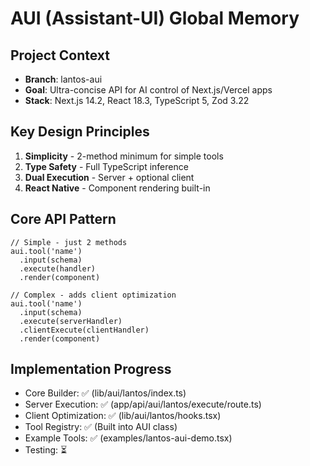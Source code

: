 # AUI (Assistant-UI) Global Memory

## Project Context
- **Branch**: lantos-aui
- **Goal**: Ultra-concise API for AI control of Next.js/Vercel apps
- **Stack**: Next.js 14.2, React 18.3, TypeScript 5, Zod 3.22

## Key Design Principles
1. **Simplicity** - 2-method minimum for simple tools
2. **Type Safety** - Full TypeScript inference
3. **Dual Execution** - Server + optional client
4. **React Native** - Component rendering built-in

## Core API Pattern
```tsx
// Simple - just 2 methods
aui.tool('name')
  .input(schema)
  .execute(handler)
  .render(component)

// Complex - adds client optimization
aui.tool('name')
  .input(schema)
  .execute(serverHandler)
  .clientExecute(clientHandler)
  .render(component)
```

## Implementation Progress
- Core Builder: ✅ (lib/aui/lantos/index.ts)
- Server Execution: ✅ (app/api/aui/lantos/execute/route.ts)
- Client Optimization: ✅ (lib/aui/lantos/hooks.tsx)
- Tool Registry: ✅ (Built into AUI class)
- Example Tools: ✅ (examples/lantos-aui-demo.tsx)
- Testing: ⏳
